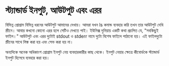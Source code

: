 # স্ট্যান্ডার্ড ইনপুট, আউটপুট এবং এরর #

বিভিন্ন প্রোগ্রাম বিভিন্ন ধরনের আউটপুট আমাদের দেখায়। আমরা যখন ls কমান্ড ব্যবহার করি তখন তার আউটপুট দেখি স্ক্রীনে। আবার কখনো কোনো এরর হলে সেটিও দেখতে পাই। ইউনিক্স দুনিয়ায় একটি কথা প্রচলিত যে, "সবকিছুই ফাইল।" আউটপুট এবং এরর দুটোই stdout ও stderr নামে দুটো বিশেষ ফাইলে পাঠানো হয়। এই ফাইলদুটো স্ক্রীনের সাথে লিঙ্ক করা হয় এবং সেভ করা হয় না।

অন্যদিকে অনেক অধিকাংশ প্রোগ্রাম ইনপুট নেয় ব্যবহারকারীর কাছ থেকে। ইনপুট নেয়ার ক্ষেত্রে কীবোর্ডকে স্ট্যান্ডার্ড ইনপুট হিসেবে ব্যবহার করা হয়।
